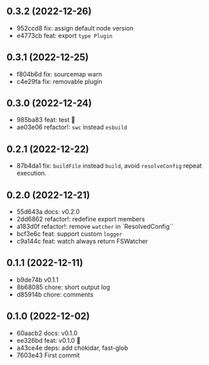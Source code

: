 ## 0.3.2 (2022-12-26)

- 952ccd8 fix: assign default node version
- e4773cb feat: export `type Plugin`

## 0.3.1 (2022-12-25)

- f804b6d fix: sourcemap warn
- c4e29fa fix: removable plugin

## 0.3.0 (2022-12-24)

- 985ba83 feat: test 🌱
- ae03e06 refactor!: `swc` instead `esbuild`

## 0.2.1 (2022-12-22)

- 87b4da1 fix: `buildFile` instead `build`, avoid `resolveConfig` repeat execution.

## 0.2.0 (2022-12-21)

- 55d643a docs: v0.2.0
- 2dd6862 refactor!: redefine export members
- a183d0f refactor!: remove `watcher` in `ResolvedConfig``
- bcf3e6c feat: support custom `logger`
- c9a144c feat: watch always return FSWatcher

## 0.1.1 (2022-12-11)

- b9de74b v0.1.1
- 8b68085 chore: short output log
- d85914b chore: comments

## 0.1.0 (2022-12-02)

- 60aacb2 docs: v0.1.0
- ee326bd feat: v0.1.0 🌱
- a43ce4e deps: add chokidar, fast-glob
- 7603e43 First commit
